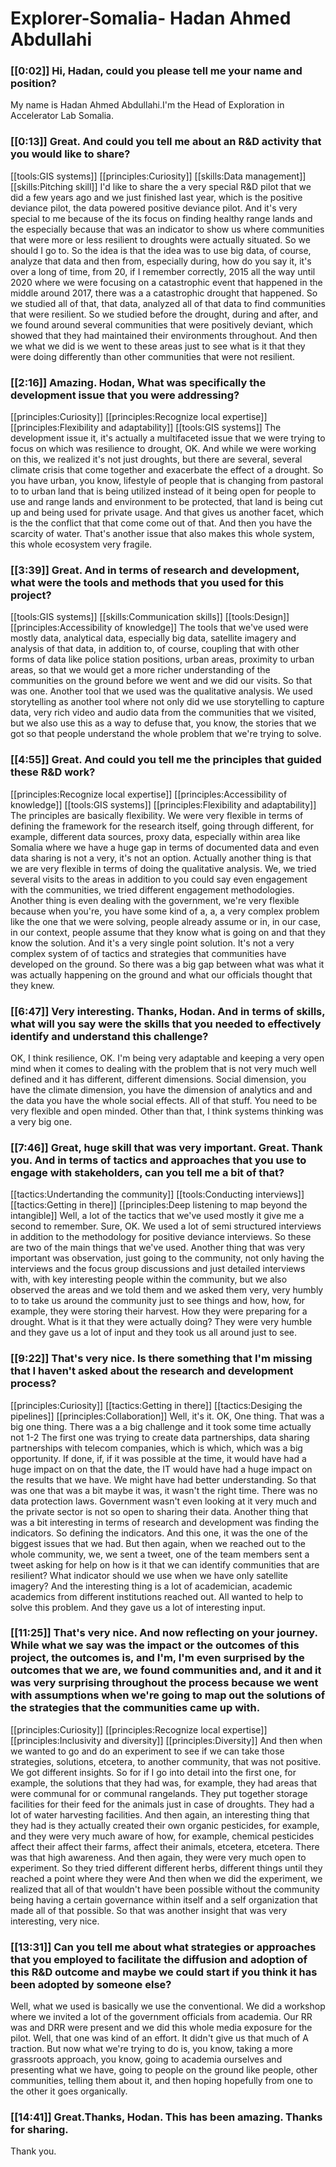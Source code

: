 # Explorer\-Somalia\- Hadan Ahmed Abdullahi

### [[0:02]] Hi, Hadan, could you please tell me your name and position?

My name is Hadan Ahmed Abdullahi\.I'm the Head of Exploration in Accelerator Lab Somalia\.

### [[0:13]] Great\. And could you tell me about an R&D activity that you would like to share?

[[tools:GIS systems]]
[[principles:Curiosity]]
[[skills:Data management]]
[[skills:Pitching skill]]
I'd like to share the a very special R&D pilot that we did a few years ago and we just finished last year, which is the positive deviance pilot, the data powered positive deviance pilot\. And it's very special to me because of the its focus on finding healthy range lands and the especially because that was an indicator to show us where communities that were more or less resilient to droughts were actually situated\. So we should I go to\. So the idea is that the idea was to use big data, of course, analyze that data and then from, especially during, how do you say it, it's over a long of time, from 20, if I remember correctly, 2015 all the way until 2020 where we were focusing on a catastrophic event that happened in the middle around 2017, there was a a catastrophic drought that happened\. So we studied all of that, that data, analyzed all of that data to find communities that were resilient\. So we studied before the drought, during and after, and we found around several communities that were positively deviant, which showed that they had maintained their environments throughout\. And then we what we did is we went to these areas just to see what is it that they were doing differently than other communities that were not resilient\.


### [[2:16]] Amazing\. Hodan, What was specifically the development issue that you were addressing?

[[principles:Curiosity]]
[[principles:Recognize local expertise]]
[[principles:Flexibility and adaptability]]
[[tools:GIS systems]]
The development issue it, it's actually a multifaceted issue that we were trying to focus on which was resilience to drought, OK\. And while we were working on this, we realized it's not just droughts, but there are several, several climate crisis that come together and exacerbate the effect of a drought\. So you have urban, you know, lifestyle of people that is changing from pastoral to to urban land that is being utilized instead of it being open for people to use and range lands and environment to be protected, that land is being cut up and being used for private usage\. And that gives us another facet, which is the the conflict that that come come out of that\. And then you have the scarcity of water\. That's another issue that also makes this whole system, this whole ecosystem very fragile\.


### [[3:39]]  Great\. And in terms of research and development, what were the tools and methods that you used for this project?

[[tools:GIS systems]]
[[skills:Communication skills]]
[[tools:Design]]
[[principles:Accessibility of knowledge]]
The tools that we've used were mostly data, analytical data, especially big data, satellite imagery and analysis of that data, in addition to, of course, coupling that with other forms of data like police station positions, urban areas, proximity to urban areas, so that we would get a more richer understanding of the communities on the ground before we went and we did our visits\. So that was one\. Another tool that we used was the qualitative analysis\. We used storytelling as another tool where not only did we use storytelling to capture data, very rich video and audio data from the communities that we visited, but we also use this as a way to defuse that, you know, the stories that we got so that people understand the whole problem that we're trying to solve\.


### [[4:55]] Great\. And could you tell me the principles that guided these R&D work?

[[principles:Recognize local expertise]]
[[principles:Accessibility of knowledge]]
[[tools:GIS systems]]
[[principles:Flexibility and adaptability]]
The principles are basically flexibility\. We were very flexible in terms of defining the framework for the research itself, going through different, for example, different data sources, proxy data, especially within area like Somalia where we have a huge gap in terms of documented data and even data sharing is not a very, it's not an option\. Actually another thing is that we are very flexible in terms of doing the qualitative analysis\. We, we tried several visits to the areas in addition to you could say even engagement with the communities, we tried different engagement methodologies\. Another thing is even dealing with the government, we're very flexible because when you're, you have some kind of a, a, a very complex problem like the one that we were solving, people already assume or in, in our case, in our context, people assume that they know what is going on and that they know the solution\. And it's a very single point solution\. It's not a very complex system of of tactics and strategies that communities have developed on the ground\. So there was a big gap between what was what it was actually happening on the ground and what our officials thought that they knew\.


### [[6:47]]  Very interesting\. Thanks, Hodan\. And in terms of skills, what will you say were the skills that you needed to effectively identify and understand this challenge?

OK, I think resilience, OK\. I'm being very adaptable and keeping a very open mind when it comes to dealing with the problem that is not very much well defined and it has different, different dimensions\. Social dimension, you have the climate dimension, you have the dimension of analytics and and the data you have the whole social effects\. All of that stuff\. You need to be very flexible and open minded\. Other than that, I think systems thinking was a very big one\.

### [[7:46]] Great, huge skill that was very important\. Great\. Thank you\. And in terms of tactics and approaches that you use to engage with stakeholders, can you tell me a bit of that?

[[tactics:Undertanding the community]]
[[tools:Conducting interviews]]
[[tactics:Getting in there]]
[[principles:Deep listening to map beyond the intangible]]
Well, a lot of the tactics that we've used mostly it give me a second to remember\. Sure, OK\. We used a lot of semi structured interviews in addition to the methodology for positive deviance interviews\. So these are two of the main things that we've used\. Another thing that was very important was observation, just going to the community, not only having the interviews and the focus group discussions and just detailed interviews with, with key interesting people within the community, but we also observed the areas and we told them and we asked them very, very humbly to to take us around the community just to see things and how, how, for example, they were storing their harvest\. How they were preparing for a drought\. What is it that they were actually doing? They were very humble and they gave us a lot of input and they took us all around just to see\.


### [[9:22]] That's very nice\. Is there something that I'm missing that I haven't asked about the research and development process?

[[principles:Curiosity]]
[[tactics:Getting in there]]
[[tactics:Desiging the pipelines]]
[[principles:Collaboration]]
Well, it's it\. OK, One thing\. That was a big one thing\. There was a a big challenge and it took some time actually not 1\-2 The first one was trying to create data partnerships, data sharing partnerships with telecom companies, which is which, which was a big opportunity\. If done, if, if it was possible at the time, it would have had a huge impact on on that the date, the IT would have had a huge impact on the results that we have\. We might have had better understanding\. So that was one that was a bit maybe it was, it wasn't the right time\. There was no data protection laws\. Government wasn't even looking at it very much and the private sector is not so open to sharing their data\. Another thing that was a bit interesting in terms of research and development was finding the indicators\. So defining the indicators\. And this one, it was the one of the biggest issues that we had\. But then again, when we reached out to the whole community, we, we sent a tweet, one of the team members sent a tweet asking for help on how is it that we can identify communities that are resilient? What indicator should we use when we have only satellite imagery? And the interesting thing is a lot of academician, academic academics from different institutions reached out\. All wanted to help to solve this problem\. And they gave us a lot of interesting input\.


### [[11:25]] That's very nice\. And now reflecting on your journey\. While what we say was the impact or the outcomes of this project, the outcomes is, and I'm, I'm even surprised by the outcomes that we are, we found communities and, and it and it was very surprising throughout the process because we went with assumptions when we're going to map out the solutions of the strategies that the communities came up with\.

[[principles:Curiosity]]
[[principles:Recognize local expertise]]
[[principles:Inclusivity and diversity]]
[[principles:Diversity]]
And then when we wanted to go and do an experiment to see if we can take those strategies, solutions, etcetera, to another community, that was not positive\. We got different insights\. So for if I go into detail into the first one, for example, the solutions that they had was, for example, they had areas that were communal for or communal rangelands\. They put together storage facilities for their feed for the animals just in case of droughts\. They had a lot of water harvesting facilities\. And then again, an interesting thing that they had is they actually created their own organic pesticides, for example, and they were very much aware of how, for example, chemical pesticides affect their affect their farms, affect their animals, etcetera, etcetera\. There was that high awareness\. And then again, they were very much open to experiment\. So they tried different different herbs, different things until they reached a point where they were And then when we did the experiment, we realized that all of that wouldn't have been possible without the community being having a certain governance within itself and a self organization that made all of that possible\. So that was another insight that was very interesting, very nice\.


### [[13:31]] Can you tell me about what strategies or approaches that you employed to facilitate the diffusion and adoption of this R&D outcome and maybe we could start if you think it has been adopted by someone else?  
Well, what we used is basically we use the conventional\. We did a workshop where we invited a lot of the government officials from academia\. Our RR was and DRR were present and we did this whole media exposure for the pilot\. Well, that one was kind of an effort\. It didn't give us that much of A traction\. But now what we're trying to do is, you know, taking a more grassroots approach, you know, going to academia ourselves and presenting what we have, going to people on the ground like people, other communities, telling them about it, and then hoping hopefully from one to the other it goes organically\.

### [[14:41]] Great\.Thanks, Hodan\. This has been amazing\. Thanks for sharing\.

Thank you\.

